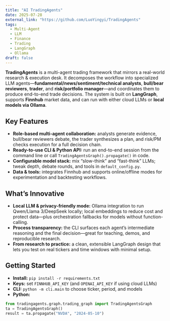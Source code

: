 ```yaml
---
title: "AI TradingAgents"
date: 2025-07-28
external_link: "https://github.com/LuoYingyi/TradingAgents"
tags:
  - Multi-Agent
  - LLM
  - Finance
  - Trading
  - LangGraph
  - Ollama
draft: false
---
```


**TradingAgents** is a multi-agent trading framework that mirrors a real-world research & execution desk. It decomposes the workflow into specialized LLM agents—**fundamental/news/sentiment/technical analysts**, **bull/bear reviewers**, **trader**, and **risk/portfolio manager**—and coordinates them to produce end-to-end trade decisions. The system is built on **LangGraph**, supports **Finnhub** market data, and can run with either cloud LLMs or **local models via Ollama**.

<!--more-->

## Key Features
- **Role-based multi-agent collaboration:** analysts generate evidence, bull/bear reviewers debate, the trader synthesizes a plan, and risk/PM checks execution for a full decision chain.  
- **Ready-to-use CLI & Python API:** run an end-to-end session from the command line or call `TradingAgentsGraph().propagate()` in code.  
- **Configurable model stack:** mix “slow-think” and “fast-think” LLMs; tweak depth, debate rounds, and tools in `default_config.py`.  
- **Data & tools:** integrates Finnhub and supports online/offline modes for experimentation and backtesting workflows.

## What’s Innovative
- **Local LLM & privacy-friendly mode:** Ollama integration to run Qwen/Llama 3/DeepSeek locally; local embeddings to reduce cost and protect data—plus orchestration fallbacks for models without function-calling.  
- **Process transparency:** the CLI surfaces each agent’s intermediate reasoning and the final decision—great for teaching, demos, and reproducible research.  
- **From research to practice:** a clean, extensible LangGraph design that lets you test on real tickers and time windows with minimal setup.

## Getting Started
- **Install:** `pip install -r requirements.txt`  
- **Keys:** set `FINNHUB_API_KEY` (and `OPENAI_API_KEY` if using cloud LLMs)  
- **CLI:** `python -m cli.main` to choose ticker, period, and models  
- **Python:**
```python
from tradingagents.graph.trading_graph import TradingAgentsGraph
ta = TradingAgentsGraph()
result = ta.propagate("NVDA", "2024-05-10")
